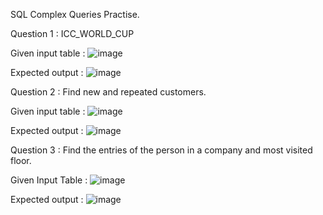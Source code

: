 SQL Complex Queries Practise.

Question 1 : ICC_WORLD_CUP

Given input table : ![image](https://user-images.githubusercontent.com/72154374/215006398-ce6834d6-0ca5-4737-afb7-67e280db7112.png)

Expected output : ![image](https://user-images.githubusercontent.com/72154374/215006430-a63adfb3-b02a-40e0-bc97-7cc7d2481c23.png)

Question 2 : Find new and repeated customers.

Given input table : ![image](https://user-images.githubusercontent.com/72154374/215022589-351368c2-f2ca-48cf-8bca-439699fe0645.png)

Expected output : ![image](https://user-images.githubusercontent.com/72154374/215033643-0fccef6a-22b2-4c74-bad5-58d80cf94a70.png)

Question 3 : Find the entries of the person in a company and most visited floor.

Given Input Table : ![image](https://user-images.githubusercontent.com/72154374/215239896-fa80f54c-e8c9-4aa7-a028-b84d34a9cd21.png)

Expected output : ![image](https://user-images.githubusercontent.com/72154374/215241758-7fcde8cc-2467-42d7-a58a-e0cc06c2c99c.png)
